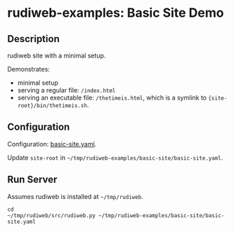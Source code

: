 # rudiweb-examples: Basic Site Demo

## Description

rudiweb site with a minimal setup.

Demonstrates:

* minimal setup
* serving a regular file: `/index.html`
* serving an executable file: `/thetimeis.html`, which is a symlink to `{site-root}/bin/thetimeis.sh`.

## Configuration

Configuration: [basic-site.yaml](basic-site.yaml).

Update `site-root` in `~/tmp/rudiweb-examples/basic-site/basic-site.yaml`.

## Run Server

Assumes rudiweb is installed at `~/tmp/rudiweb`.

```
cd
~/tmp/rudiweb/src/rudiweb.py ~/tmp/rudiweb-examples/basic-site/basic-site.yaml
```
